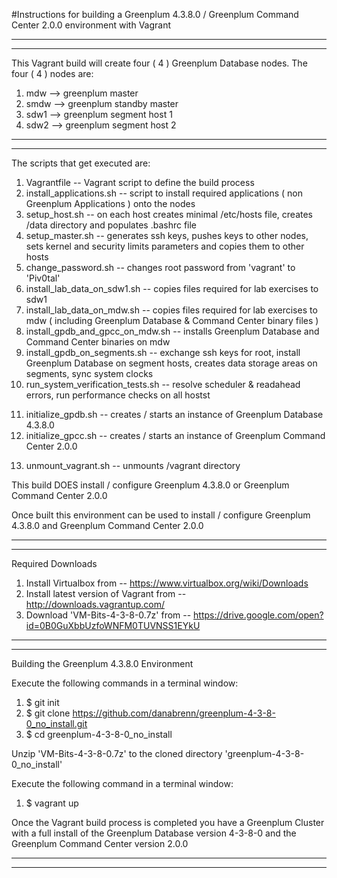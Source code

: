 #Instructions for building a Greenplum 4.3.8.0 / Greenplum Command Center 2.0.0 environment with Vagrant

------------------
------------------
This Vagrant build will create four ( 4 ) Greenplum Database nodes.
The four ( 4 ) nodes are:

1.  mdw		--> greenplum master
2.  smdw  --> greenplum standby master
3.  sdw1  --> greenplum segment host 1
4.  sdw2  --> greenplum segment host 2

------------------
------------------

The scripts that get executed are:

1. Vagrantfile -- Vagrant script to define the build process
2. install_applications.sh -- script to install required applications ( non Greenplum Applications ) onto the nodes
3. setup_host.sh -- on each host creates minimal /etc/hosts file, creates /data directory and populates .bashrc file
4. setup_master.sh -- generates ssh keys, pushes keys to other nodes, sets kernel and security limits parameters and copies them to other hosts
5. change_password.sh -- changes root password from 'vagrant' to 'Piv0tal'
6. install_lab_data_on_sdw1.sh -- copies files required for lab exercises to sdw1
7. install_lab_data_on_mdw.sh -- copies files required for lab exercises to mdw ( including Greenplum Database & Command Center binary files )
8. install_gpdb_and_gpcc_on_mdw.sh -- installs Greenplum Database and Command Center binaries on mdw
9. install_gpdb_on_segments.sh -- exchange ssh keys for root,  install Greenplum Database on segment hosts, creates data storage areas on segments, sync system clocks
10. run_system_verification_tests.sh -- resolve scheduler & readahead errors, run performance checks on all hostst
11) initialize_gpdb.sh -- creates / starts an instance of Greenplum Database 4.3.8.0
12) initialize_gpcc.sh -- creates / starts an instance of Greenplum Command Center 2.0.0
13. unmount_vagrant.sh -- unmounts /vagrant directory

This build DOES install / configure Greenplum 4.3.8.0 or Greenplum Command Center 2.0.0

Once built this environment can be used to install / configure Greenplum 4.3.8.0 and Greenplum Command Center 2.0.0

------------------
------------------

Required Downloads

1. Install Virtualbox from -- https://www.virtualbox.org/wiki/Downloads
2. Install latest version of Vagrant from -- http://downloads.vagrantup.com/
3. Download 'VM-Bits-4-3-8-0.7z' from -- https://drive.google.com/open?id=0B0GuXbbUzfoWNFM0TUVNSS1EYkU

--------------
--------------

Building the Greenplum 4.3.8.0 Environment

Execute the following commands in a terminal window:

1. $ git init
2. $ git clone https://github.com/danabrenn/greenplum-4-3-8-0_no_install.git
3. $ cd greenplum-4-3-8-0_no_install

Unzip 'VM-Bits-4-3-8-0.7z' to the cloned directory 'greenplum-4-3-8-0_no_install'

Execute the following command in a terminal window:

1. $ vagrant up

Once the Vagrant build process is completed you have a Greenplum Cluster with a full install of the Greenplum Database version 4-3-8-0 and the Greenplum Command Center version 2.0.0

------------------
------------------
